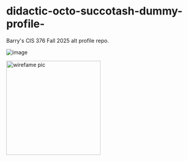 # didactic-octo-succotash-dummy-profile-
Barry's CIS 376 Fall 2025 alt profile repo. 


![image](https://github.com/user-attachments/assets/fab56723-f67c-4e93-b76b-2746f5f1a1e7)


<img width="250px" src="https://github.com/user-attachments/assets/fab56723-f67c-4e93-b76b-2746f5f1a1e7" alt="wirefame pic"> 
